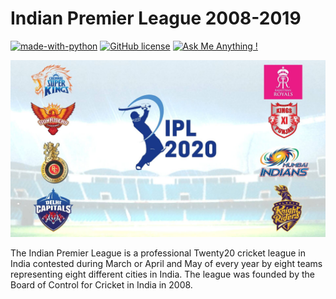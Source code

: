 
# Indian Premier League 2008-2019


[![made-with-python](https://img.shields.io/badge/Made%20with-Python-1f425f.svg)](https://www.python.org/)   [![GitHub license](https://img.shields.io/github/license/Naereen/StrapDown.js.svg)](https://github.com/bprasad26/ipl_data_analysis/blob/master/LICENSE) [![Ask Me Anything !](https://img.shields.io/badge/Ask%20me-anything-1abc9c.svg)](https://www.lifewithdata.com/contact)

![IPL-WallPaper](https://github.com/bprasad26/ipl_data_analysis/blob/master/ipl-wallpaper.jpg?raw=true)




The Indian Premier League is a professional Twenty20 cricket league in India contested during March or April and May of every year by eight teams representing eight different cities in India. The league was founded by the Board of Control for Cricket in India in 2008.





